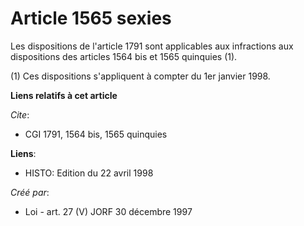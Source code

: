 # Article 1565 sexies

Les dispositions de l'article 1791 sont applicables aux infractions aux dispositions des articles 1564 bis et 1565 quinquies
(1).

(1) Ces dispositions s'appliquent à compter du 1er janvier 1998.

**Liens relatifs à cet article**

_Cite_:

  - CGI 1791, 1564 bis, 1565 quinquies

**Liens**:

  - HISTO: Edition du 22 avril 1998

_Créé par_:

  - Loi - art. 27 (V) JORF 30 décembre 1997
